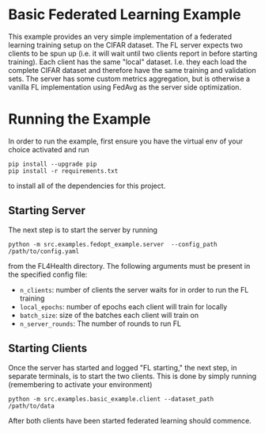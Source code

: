 # Basic Federated Learning Example
This example provides an very simple implementation of a federated learning training setup on the CIFAR dataset. The
FL server expects two clients to be spun up (i.e. it will wait until two clients report in before starting training).
Each client has the same "local" dataset. I.e. they each load the complete CIFAR dataset and therefore have the same
training and validation sets. The server has some custom metrics aggregation, but is otherwise a vanilla FL
implementation using FedAvg as the server side optimization.

# Running the Example
In order to run the example, first ensure you have the virtual env of your choice activated and run
```
pip install --upgrade pip
pip install -r requirements.txt
```
to install all of the dependencies for this project.

## Starting Server

The next step is to start the server by running
```
python -m src.examples.fedopt_example.server  --config_path /path/to/config.yaml
```
from the FL4Health directory. The following arguments must be present in the specified config file:
* `n_clients`: number of clients the server waits for in order to run the FL training
* `local_epochs`: number of epochs each client will train for locally
* `batch_size`: size of the batches each client will train on
* `n_server_rounds`: The number of rounds to run FL

## Starting Clients

Once the server has started and logged "FL starting," the next step, in separate terminals, is to start the two
clients. This is done by simply running (remembering to activate your environment)
```
python -m src.examples.basic_example.client --dataset_path /path/to/data
```
After both clients have been started federated learning should commence.
